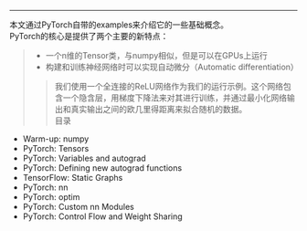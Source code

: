 

--------------------------------------------------------------------------------
 
本文通过PyTorch自带的examples来介绍它的一些基础概念。<br>
PyTorch的核心是提供了两个主要的新特点：<br>
>* 一个n维的Tensor类，与numpy相似，但是可以在GPUs上运行
>* 构建和训练神经网络时可以实现自动微分（Automatic differentiation）
>>我们使用一个全连接的ReLU网络作为我们的运行示例。这个网络包含一个隐含层，用梯度下降法来对其进行训练，并通过最小化网络输出和真实输出之间的欧几里得距离来拟合随机的数据。<br>
目录<br>
* Warm-up: numpy
* PyTorch: Tensors
* PyTorch: Variables and autograd
* PyTorch: Defining new autograd functions
* TensorFlow: Static Graphs
* PyTorch: nn
* PyTorch: optim
* PyTorch: Custom nn Modules
* PyTorch: Control Flow and Weight Sharing
